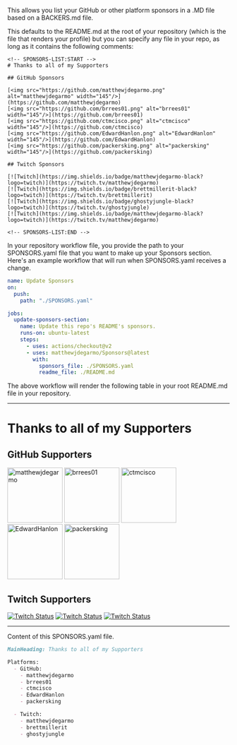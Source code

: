 This allows you list your GitHub or other platform sponsors in a .MD file based on a BACKERS.md file.

This defaults to the README.md at the root of your repository (which is the file that renders your profile) but you can specify any file in your repo, as long as it contains the following comments:

```
<!-- SPONSORS-LIST:START -->
# Thanks to all of my Supporters

## GitHub Sponsors

[<img src="https://github.com/matthewjdegarmo.png" alt="matthewjdegarmo" width="145"/>](https://github.com/matthewjdegarmo)
[<img src="https://github.com/brrees01.png" alt="brrees01" width="145"/>](https://github.com/brrees01)
[<img src="https://github.com/ctmcisco.png" alt="ctmcisco" width="145"/>](https://github.com/ctmcisco)
[<img src="https://github.com/EdwardHanlon.png" alt="EdwardHanlon" width="145"/>](https://github.com/EdwardHanlon)
[<img src="https://github.com/packersking.png" alt="packersking" width="145"/>](https://github.com/packersking)

## Twitch Sponsors

[![Twitch](https://img.shields.io/badge/matthewjdegarmo-black?logo=twitch)](https://twitch.tv/matthewjdegarmo)
[![Twitch](https://img.shields.io/badge/brettmillerit-black?logo=twitch)](https://twitch.tv/brettmillerit)
[![Twitch](https://img.shields.io/badge/ghostyjungle-black?logo=twitch)](https://twitch.tv/ghostyjungle)
[![Twitch](https://img.shields.io/badge/matthewjdegarmo-black?logo=twitch)](https://twitch.tv/matthewjdegarmo)

<!-- SPONSORS-LIST:END -->

```

In your repository workflow file, you provide the path to your SPONSORS.yaml file that you want to make up your Sponsors section. Here's an example workflow that will run when SPONSORS.yaml receives a change.

```yaml
name: Update Sponsors
on:
  push:
    path: "./SPONSORS.yaml"

jobs:
  update-sponsors-section:
    name: Update this repo's README's sponsors.
    runs-on: ubuntu-latest
    steps:
      - uses: actions/checkout@v2
      - uses: matthewjdegarmo/Sponsors@latest
        with:
          sponsors_file: ./SPONSORS.yaml
          readme_file: ./README.md
```
The above workflow will render the following table in your root README.md file in your repository.

-----
<!-- SPONSOR-LIST:START -->
# Thanks to all of my Supporters

## GitHub Supporters
[<img src="https://github.com/matthewjdegarmo.png" alt="matthewjdegarmo" width="125"/>](https://github.com/matthewjdegarmo)
[<img src="https://github.com/brrees01.png" alt="brrees01" width="125"/>](https://github.com/brrees01)
[<img src="https://github.com/ctmcisco.png" alt="ctmcisco" width="125"/>](https://github.com/ctmcisco)
[<img src="https://github.com/EdwardHanlon.png" alt="EdwardHanlon" width="125"/>](https://github.com/EdwardHanlon)
[<img src="https://github.com/packersking.png" alt="packersking" width="125"/>](https://github.com/packersking)

## Twitch Supporters
[![Twitch Status](https://img.shields.io/badge/matthewjdegarmo-black?logo=twitch)](https://twitch.tv/matthewjdegarmo)
[![Twitch Status](https://img.shields.io/badge/brettmillerit-black?logo=twitch)](https://twitch.tv/brettmillerit)
[![Twitch Status](https://img.shields.io/badge/ghostyjungle-black?logo=twitch)](https://twitch.tv/ghostyjungle)
<!-- SPONSOR-LIST:END -->
-----
Content of this SPONSORS.yaml file.

```md
MainHeading: Thanks to all of my Supporters

Platforms:
  - GitHub:
    - matthewjdegarmo
    - brrees01
    - ctmcisco
    - EdwardHanlon
    - packersking

  - Twitch:
    - matthewjdegarmo
    - brettmillerit
    - ghostyjungle

```

